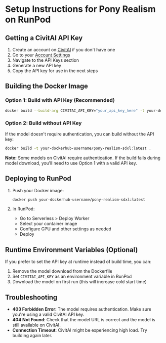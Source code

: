 # Setup Instructions for Pony Realism on RunPod

## Getting a CivitAI API Key

1. Create an account on [CivitAI](https://civitai.com/) if you don't have one
2. Go to your [Account Settings](https://civitai.com/user/account)
3. Navigate to the API Keys section
4. Generate a new API key
5. Copy the API key for use in the next steps

## Building the Docker Image

### Option 1: Build with API Key (Recommended)

```bash
docker build --build-arg CIVITAI_API_KEY="your_api_key_here" -t your-dockerhub-username/pony-realism-sdxl:latest .
```

### Option 2: Build without API Key

If the model doesn't require authentication, you can build without the API key:

```bash
docker build -t your-dockerhub-username/pony-realism-sdxl:latest .
```

**Note:** Some models on CivitAI require authentication. If the build fails during model download, you'll need to use Option 1 with a valid API key.

## Deploying to RunPod

1. Push your Docker image:
   ```bash
   docker push your-dockerhub-username/pony-realism-sdxl:latest
   ```

2. In RunPod:
   - Go to Serverless > Deploy Worker
   - Select your container image
   - Configure GPU and other settings as needed
   - Deploy

## Runtime Environment Variables (Optional)

If you prefer to set the API key at runtime instead of build time, you can:

1. Remove the model download from the Dockerfile
2. Set `CIVITAI_API_KEY` as an environment variable in RunPod
3. Download the model on first run (this will increase cold start time)

## Troubleshooting

- **403 Forbidden Error**: The model requires authentication. Make sure you're using a valid CivitAI API key.
- **404 Not Found**: Check that the model URL is correct and the model is still available on CivitAI.
- **Connection Timeout**: CivitAI might be experiencing high load. Try building again later.